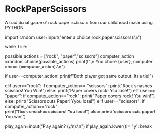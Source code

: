 # RockPaperScissors
A traditional game of rock paper scissors from our childhood made using PYTHON




import random
user=input("enter a choice(rock,paper,scissors):\n")

while True:

 possible_actions = ["rock", "paper","scissors"]
 computer_action =random.choice(possible_actions)
 print(f"\n You chose {user}, computer chose {computer_action}.\n")

 if user==computer_action:
    print(f"Both player got same output. Its a tie!")

 elif user=="rock":
    if computer_action== "scissors":
        print("Rock smashes scissors! You Win!")
    else:
        print("Paper covers rock! You lose!")
 elif user== "paper":
    if computer_action=="rock":
        print("Paper covers rock! You win!")
    else:
        print("Scissors cuts Paper! Yyou lose!")
 elif user=="scissors":
    if computer_action=="rock":  
        print("Rock smashes scissors! You lose!")
    else:
        print("scissors cuts paper! You win!")

 play_again=input("Play again? (y/n):\n")
 if play_again.lower()!= "y":
        break          

